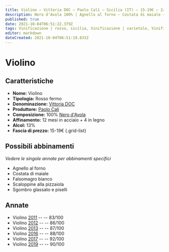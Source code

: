 ```yaml
---
title: Violino – Vittoria DOC – Paolo Calì – Sicilia (IT) – 15-19€ – 2★-5★
description: Nero d'Avola 100% | Agnello al forno – Costata di maiale – Falsomagro bianco – Scaloppine alla pizzaiola – Sgombro glassato e piselli
published: true
date: 2021-10-04T06:51:22.379Z
tags: Vinificazione | rosso, sicilia, Vinificazione | varietale, Vinificazione | fermo, Valutazioni | 5 stelle, scaloppine alla pizzaiola, nero d'avola, Alimento | agnello, Cottura | al forno, costata di maiale, falsomagro bianco, Sgombro glassato e piselli, Prezzi | 15-19€
editor: markdown
dateCreated: 2021-10-04T06:51:19.833Z
---
```


# Violino

## Caratteristiche
- **Nome:** Violino
- **Tipologia:** Rosso fermo
- **Denominazione:** [Vittoria DOC](/denominazioni/Italia/Sicilia/DOC/Vittoria)
- **Produttore:** [Paolo Calì](/produttori/Italia/Sicilia/Paolo-Cali) 
- **Composizione:** 100% [Nero d'Avola](/vitigni/Italia/bacca-nera/nero-d-avola)
- **Affinamento:** 12 mesi in acciaio + 4 in legno
- **Alcol:** 13%
- **Fascia di prezzo:** 15-19€
{.grid-list}



## Possibili abbinamenti
*Vedere le singole annate per abbinamenti specifici*

- Agnello al forno
- Costata di maiale
- Falsomagro bianco
- Scaloppine alla pizzaiola
- Sgombro glassato e piselli

## Annate
- Violino [2011](vini/Italia/Sicilia/Paolo-Cali/Violino/2011) -- <span class="star-2"></span> -- 83/100
- Violino [2012](vini/Italia/Sicilia/Paolo-Cali/Violino/2012) -- <span class="star-3"></span> -- 86/100
- Violino [2013](vini/Italia/Sicilia/Paolo-Cali/Violino/2013) -- <span class="star-3"></span> -- 87/100
- Violino [2016](vini/Italia/Sicilia/Paolo-Cali/Violino/2016) -- <span class="star-3"></span> -- 88/100
- Violino [2017](vini/Italia/Sicilia/Paolo-Cali/Violino/2017) -- <span class="star-5"></span> -- 92/100
- Violino [2019](vini/Italia/Sicilia/Paolo-Cali/Violino/2019) -- <span class="star-4"></span> -- 90/100

